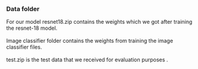 ### Data folder


For our model resnet18.zip contains the weights which we got after training the resnet-18 model. <br>
<br>
Image classifier folder contains the weights from training the image classifier files. <br>
<br>
test.zip is the test data that we received for evaluation purposes . 


